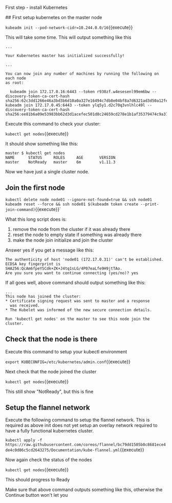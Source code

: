 First step - install Kubernetes

## First setup kubernetes on the master node

`kubeadm init --pod-network-cidr=10.244.0.0/16`{{execute}}

This will take some time. This will output something like this 



```
...

Your Kubernetes master has initialized successfully!

...

You can now join any number of machines by running the following on each node
as root:

  kubeadm join 172.17.0.16:6443 --token r930zf.w4esesenl99em6bw --discovery-token-ca-cert-hash sha256:62c3dd1266e46a3bd3b6d10a0a327e16494c7db8e04bf8a7d6321ad3d50a12fe
kubeadm join 172.17.0.45:6443 --token ylq5y1.d2c70q3vnlhlc49l --discovery-token-ca-cert-hash sha256:ee81b6a09e53983bb62d3d1acefec501d8c24659cd278e1b1af35379474c9a37
```

Execute this command to check your cluster:

`kubectl get nodes`{{execute}}

It should show something like this:

```
master $ kubectl get nodes
NAME      STATUS     ROLES     AGE       VERSION
master    NotReady   master    6m        v1.11.3
```

Now we have just a single cluster node. 

## Join the first node

`kubectl delete node node01 --ignore-not-found=true && ssh node01 kubeadm reset --force && ssh node01 $(kubeadm token create --print-join-command)`{{execute}}`

What this long script does is:

1. remove the node from the cluster if it was already there
2. reset the node to empty state if something was already there
3. make the node join initialize and join the cluster

Answer yes if you get a message like this:
```
The authenticity of host 'node01 (172.17.0.31)' can't be established.
ECDSA key fingerprint is SHA256:QcAm6fpeYSCdk+ZK+J4tq1sLG/4P07eaLfe9H9jtTAo.
Are you sure you want to continue connecting (yes/no)? yes
```

If all goes well, above command should output something like this:

```
...
This node has joined the cluster:
* Certificate signing request was sent to master and a response
  was received.
* The Kubelet was informed of the new secure connection details.

Run 'kubectl get nodes' on the master to see this node join the cluster.
```

## Check that the node is there

Execute this command to setup your kubectl environment

`export KUBECONFIG=/etc/kubernetes/admin.conf`{{execute}}

Next check that the node joined the cluster

`kubectl get nodes`{{execute}}

This still show "NotReady", but this is fine

## Setup the flannel network

Execute the following command to setup the flannel network. This is required as above init does not yet setup an overlay network required
to have a fully functional kubernetes cluster.

`kubectl apply -f https://raw.githubusercontent.com/coreos/flannel/bc79dd1505b0c8681ece4de4c0d86c5cd2643275/Documentation/kube-flannel.yml`{{execute}}

Now again check the status of the nodes

`kubectl get nodes`{{execute}}

This should progress to Ready

Make sure that above command outputs something like this, otherwise the Continue button won't let you

```
```








